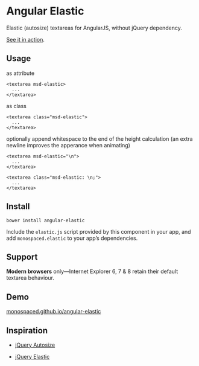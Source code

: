 Angular Elastic
===============

Elastic (autosize) textareas for AngularJS, without jQuery dependency.

[See it in action](http://monospaced.github.io/angular-elastic).

Usage
-----

as attribute

    <textarea msd-elastic>
      ...
    </textarea>

as class

    <textarea class="msd-elastic">
      ...
    </textarea>

optionally append whitespace to the end of the height calculation (an extra newline improves the apperance when animating)

    <textarea msd-elastic="\n">
      ...
    </textarea>

    <textarea class="msd-elastic: \n;">
      ...
    </textarea>

Install
-------

    bower install angular-elastic

Include the `elastic.js` script provided by this component in your app, and add `monospaced.elastic` to your app’s dependencies.

Support
-------

__Modern browsers__ only—Internet Explorer 6, 7 & 8 retain their default textarea behaviour.

Demo
----------------

[monospaced.github.io/angular-elastic](http://monospaced.github.io/angular-elastic)

Inspiration
----------------

* [jQuery Autosize](http://www.jacklmoore.com/autosize/)

* [jQuery Elastic](http://unwrongest.com/projects/elastic/)

